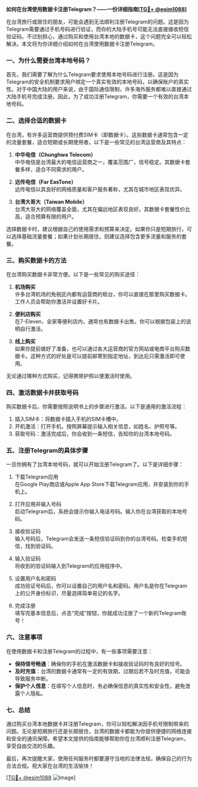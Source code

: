 **如何在台湾使用数据卡注册Telegram？——一份详细指南[[TG💪+ @esim1088](https://t.me/s/esim1088)]**

在台湾旅行或居住的朋友，可能会遇到无法顺利注册Telegram的问题。这是因为Telegram需要通过手机号码进行验证，而你的大陆手机号可能无法直接接收短信验证码。不过别担心，通过购买和使用台湾本地的数据卡，这个问题完全可以轻松解决。本文将为你详细介绍如何在台湾使用数据卡注册Telegram。

### 一、为什么需要台湾本地号码？

首先，我们需要了解为什么Telegram要求使用本地号码进行注册。这是因为Telegram的安全机制要求用户绑定一个真实有效的本地号码，以确保账户的真实性。对于中国大陆的用户来说，由于国际通信限制，许多海外服务都难以直接通过大陆手机号完成注册。因此，为了成功注册Telegram，你需要一个有效的台湾本地号码。

### 二、选择合适的数据卡

在台湾，有许多运营商提供预付费SIM卡（即数据卡）。这些数据卡通常包含一定的流量套餐，适合短期或长期使用者。以下是一些常见的台湾运营商及其特点：

1. **中华电信（Chunghwa Telecom）**  
   中华电信是台湾最大的电信运营商之一，覆盖范围广，信号稳定。其数据卡套餐多样，适合不同需求的用户。

2. **远传电信（Far EasTone）**  
   远传电信以其良好的网络质量和客户服务著称，尤其在城市地区表现优异。

3. **台湾大哥大（Taiwan Mobile）**  
   台湾大哥大的网络覆盖全面，尤其在偏远地区表现良好。其数据卡套餐性价比高，适合预算有限的用户。

选择数据卡时，建议根据自己的使用需求和预算来决定。如果你只是短期旅行，可以选择基础流量套餐；如果计划长期居住，则建议选择包含更多流量和服务的套餐。

### 三、购买数据卡的方法

在台湾购买数据卡非常方便。以下是一些常见的购买途径：

1. **机场购买**  
   许多台湾机场的免税区内都有运营商的柜台，你可以直接在那里购买数据卡。工作人员会帮助你激活并设置好卡片。

2. **便利店购买**  
   在7-Eleven、全家等便利店内，通常也有数据卡出售。你可以根据包装上的说明自行激活。

3. **线上购买**  
   如果你提前做好了准备，也可以通过各大运营商的官方网站或电商平台购买数据卡。这种方式的好处是可以提前邮寄到指定地址，到达后只需激活即可使用。

无论通过哪种方式购买，记得携带护照以便激活时使用。

### 四、激活数据卡并获取号码

购买数据卡后，你需要按照说明书上的步骤进行激活。以下是通用的激活流程：

1. 插入SIM卡：将数据卡插入手机的SIM卡槽中。
2. 开机激活：打开手机，按照屏幕提示输入相关信息，如姓名、护照号等。
3. 获取号码：激活完成后，你会收到一条短信，告知你的台湾本地号码。

### 五、注册Telegram的具体步骤

一旦你拥有了台湾本地号码，就可以开始注册Telegram了。以下是详细步骤：

1. 下载Telegram应用  
   在Google Play商店或Apple App Store下载Telegram应用，并安装到你的手机上。

2. 打开应用并输入号码  
   启动Telegram后，系统会提示你输入电话号码。输入你在台湾获取的本地号码。

3. 接收验证码  
   输入号码后，Telegram会发送一条短信验证码到你的台湾号码。检查手机短信，找到验证码。

4. 输入验证码  
   将收到的验证码输入到Telegram的应用程序中。

5. 设置用户名和密码  
   成功验证号码后，你可以设置自己的用户名和密码。用户名是你在Telegram上的公开身份标识，尽量选择简单易记的名字。

6. 完成注册  
   填写完基本信息后，点击“完成”按钮，你就成功注册了一个新的Telegram账号！

### 六、注意事项

在使用数据卡和注册Telegram的过程中，有一些事项需要注意：

- **保持信号畅通**：确保你的手机在激活数据卡和接收验证码时有良好的信号。
- **及时充值**：台湾的数据卡通常有一定的有效期，过期后若不及时充值，可能会导致服务中断。
- **保护个人信息**：在填写个人信息时，务必确保信息的真实性和安全性，避免泄露个人隐私。

### 七、总结

通过购买台湾本地数据卡并注册Telegram，你可以轻松解决因手机号限制带来的问题。无论是短期旅行还是长期居住，台湾的数据卡都能为你提供便捷的网络连接和安全的通讯保障。希望本文提供的指南能够帮助你在台湾顺利注册Telegram，享受自由交流的乐趣。

最后，再次提醒大家，使用任何服务时都要遵守当地的法律法规，确保自己的行为合法合规。祝大家在台湾的生活愉快！

[[TG💪+ @esim1088](https://t.me/s/esim1088) ![Image](https://i.postimg.cc/4NQfJmqS/Snipaste-2025-05-13-00-14-12.png)]